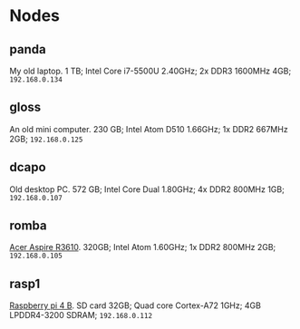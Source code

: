 # Nodes
## panda
My old laptop. 1 TB; Intel Core i7-5500U 2.40GHz; 2x DDR3 1600MHz 4GB;
`192.168.0.134`

## gloss
An old mini computer. 230 GB; Intel Atom D510 1.66GHz; 1x DDR2 667MHz 2GB;
`192.168.0.125`

## dcapo
Old desktop PC. 572 GB; Intel Core Dual 1.80GHz; 4x DDR2 800MHz 1GB;
`192.168.0.107`

## romba
[Acer Aspire R3610][acer-r3610]. 320GB; Intel Atom 1.60GHz; 1x DDR2 800MHz 2GB;
`192.168.0.105`

## rasp1
[Raspberry pi 4 B][pi-4]. SD card 32GB; Quad core Cortex-A72 1GHz; 4GB
LPDDR4-3200 SDRAM; `192.168.0.112`

[pi-4]: https://www.raspberrypi.org/products/raspberry-pi-4-model-b/specifications
[acer-r3610]: https://en.wikipedia.org/wiki/Acer_AspireRevo
